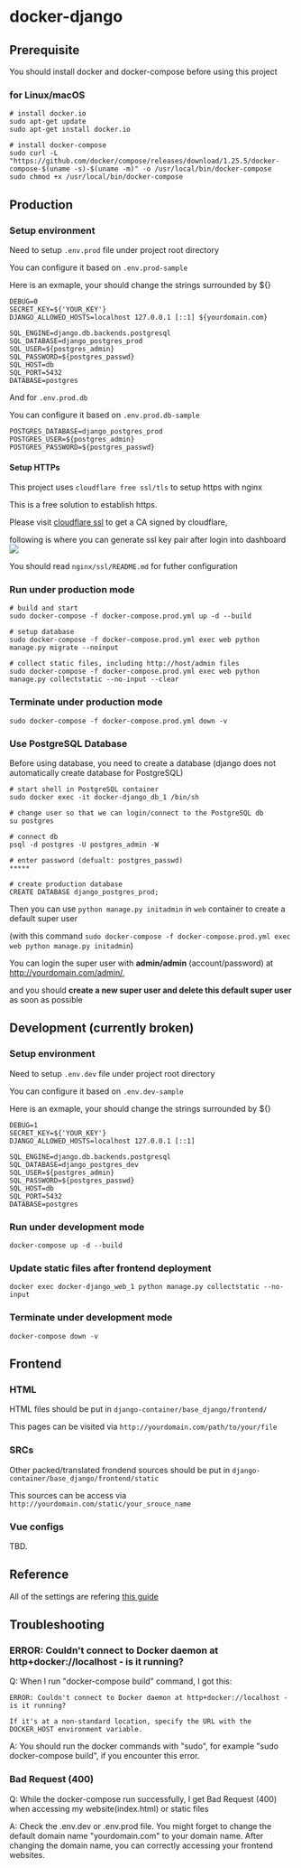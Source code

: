 # docker-django

## Prerequisite
You should install docker and docker-compose before using this project

### for Linux/macOS
```
# install docker.io
sudo apt-get update
sudo apt-get install docker.io

# install docker-compose
sudo curl -L "https://github.com/docker/compose/releases/download/1.25.5/docker-compose-$(uname -s)-$(uname -m)" -o /usr/local/bin/docker-compose
sudo chmod +x /usr/local/bin/docker-compose
```

## Production

### Setup environment
Need to setup `.env.prod` file under project root directory

You can configure it based on `.env.prod-sample`

Here is an exmaple, your should change the strings surrounded by \$\{\}
```
DEBUG=0
SECRET_KEY=${'YOUR_KEY'}
DJANGO_ALLOWED_HOSTS=localhost 127.0.0.1 [::1] ${yourdomain.com}

SQL_ENGINE=django.db.backends.postgresql
SQL_DATABASE=django_postgres_prod
SQL_USER=${postgres_admin}
SQL_PASSWORD=${postgres_passwd}
SQL_HOST=db
SQL_PORT=5432
DATABASE=postgres
```

And for `.env.prod.db`

You can configure it based on `.env.prod.db-sample`
```
POSTGRES_DATABASE=django_postgres_prod
POSTGRES_USER=${postgres_admin}
POSTGRES_PASSWORD=${postgres_passwd}
```

#### Setup HTTPs
This project uses `cloudflare free ssl/tls` to setup https with nginx

This is a free solution to establish https.

Please visit [cloudflare ssl](https://www.cloudflare.com/ssl/) to get a CA signed by cloudflare,

following is where you can generate ssl key pair after login into dashboard
![](https://i.imgur.com/RRUM7ZK.png)

You should read `nginx/ssl/README.md` for futher configuration

### Run under production mode
```
# build and start
sudo docker-compose -f docker-compose.prod.yml up -d --build

# setup database
sudo docker-compose -f docker-compose.prod.yml exec web python manage.py migrate --noinput

# collect static files, including http://host/admin files
sudo docker-compose -f docker-compose.prod.yml exec web python manage.py collectstatic --no-input --clear
```

### Terminate under production mode
```
sudo docker-compose -f docker-compose.prod.yml down -v
```

### Use PostgreSQL Database
Before using database, you need to create a database (django does not automatically create database for PostgreSQL)

```
# start shell in PostgreSQL container
sudo docker exec -it docker-django_db_1 /bin/sh

# change user so that we can login/connect to the PostgreSQL db
su postgres

# connect db
psql -d postgres -U postgres_admin -W

# enter password (defualt: postgres_passwd)
*****

# create production database
CREATE DATABASE django_postgres_prod;
```

Then you can use `python manage.py initadmin` in `web` container to create a default super user

(with this command `sudo docker-compose -f docker-compose.prod.yml exec web python manage.py initadmin`)

You can login the super user with **admin/admin** (account/password) at http://yourdomain.com/admin/,

and you should **create a new super user and delete this default super user** as soon as possible


## Development (currently broken)

### Setup environment
Need to setup `.env.dev` file under project root directory

You can configure it based on `.env.dev-sample`

Here is an exmaple, your should change the strings surrounded by \$\{\}
```
DEBUG=1
SECRET_KEY=${'YOUR_KEY'}
DJANGO_ALLOWED_HOSTS=localhost 127.0.0.1 [::1]

SQL_ENGINE=django.db.backends.postgresql
SQL_DATABASE=django_postgres_dev
SQL_USER=${postgres_admin}
SQL_PASSWORD=${postgres_passwd}
SQL_HOST=db
SQL_PORT=5432
DATABASE=postgres
```


### Run under development mode
```
docker-compose up -d --build
```

### Update static files after frontend deployment
```
docker exec docker-django_web_1 python manage.py collectstatic --no-input
```

### Terminate under development mode
```
docker-compose down -v
```


## Frontend

### HTML
HTML files should be put in `django-container/base_django/frontend/`

This pages can be visited via `http://yourdomain.com/path/to/your/file`

### SRCs
Other packed/translated frondend sources should be put in `django-container/base_django/frontend/static`

This sources can be access via `http://yourdomain.com/static/your_srouce_name`

### Vue configs
TBD.

## Reference
All of the settings are refering [this guide](https://testdriven.io/blog/dockerizing-django-with-postgres-gunicorn-and-nginx/)


## Troubleshooting

###  ERROR: Couldn't connect to Docker daemon at http+docker://localhost - is it running?
Q: When I run "docker-compose build" command, I got this:
```
ERROR: Couldn't connect to Docker daemon at http+docker://localhost - is it running?

If it's at a non-standard location, specify the URL with the DOCKER_HOST environment variable.
```

A: You should run the docker commands with "sudo", for example "sudo docker-compose build", if you encounter this error.

### Bad Request (400)
Q: While the docker-compose run successfully, I get Bad Request (400) when accessing my website(index.html) or static files

A: Check the .env.dev or .env.prod file. You might forget to change the default domain name "yourdomain.com" to your domain name. After changing the domain name, you can correctly accessing your frontend websites.
